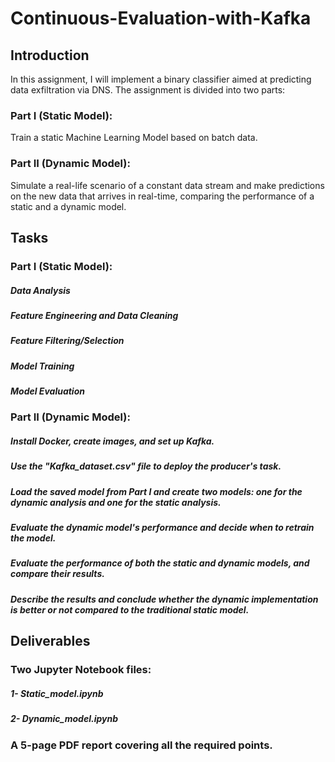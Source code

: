 # Continuous-Evaluation-with-Kafka

## Introduction
In this assignment, I will implement a binary classifier aimed at predicting data exfiltration via DNS. The assignment is divided into two parts:

### Part I (Static Model): 
Train a static Machine Learning Model based on batch data.
### Part II (Dynamic Model): 
Simulate a real-life scenario of a constant data stream and make predictions on the new data that arrives in real-time, comparing the performance of a static and a dynamic model.

## Tasks
### Part I (Static Model):
##### Data Analysis
##### Feature Engineering and Data Cleaning
##### Feature Filtering/Selection
##### Model Training
##### Model Evaluation
### Part II (Dynamic Model):
##### Install Docker, create images, and set up Kafka.
##### Use the "Kafka_dataset.csv" file to deploy the producer's task.
##### Load the saved model from Part I and create two models: one for the dynamic analysis and one for the static analysis.
##### Evaluate the dynamic model's performance and decide when to retrain the model.
##### Evaluate the performance of both the static and dynamic models, and compare their results.
##### Describe the results and conclude whether the dynamic implementation is better or not compared to the traditional static model.

## Deliverables
### Two Jupyter Notebook files:
##### 1- Static_model.ipynb
##### 2- Dynamic_model.ipynb
### A 5-page PDF report covering all the required points.




